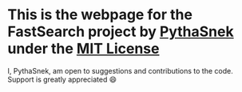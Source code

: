 # This is the webpage for the FastSearch project by [PythaSnek](https://github.com/45i) under the [MIT License](https://github.com/45i/FastSearch/blob/add-license-1/LICENSE)

I, PythaSnek, am open to suggestions and contributions to the code. Support is greatly appreciated 😄

